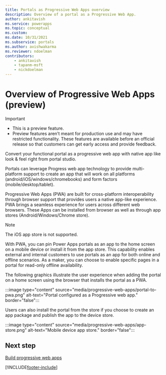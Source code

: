 ```yaml
---
title: Portals as Progressive Web Apps overview
description: Overview of a portal as a Progressive Web App.
author: ankitavish
ms.service: powerapps
ms.topic: conceptual
ms.custom: 
ms.date: 10/31/2021
ms.subservice: portals
ms.author: avishwakarma
ms.reviewer: ndoelman
contributors:
    - ankitavish
    - tapanm-msft
    - nickdoelman
---
```


# Overview of Progressive Web Apps (preview)

> [!Important]
> - This is a preview feature.
> - Preview features aren’t meant for production use and may have restricted functionality. These features are available before an official release so that customers can get early access and provide feedback.

Convert your functional portal as a progressive web app with native app like look & feel right from portal studio.​

Portals can leverage Progress web app technology to provide multi-platform support to create an app that will work on all platforms (android/iOS/windows/chromebooks) and form factors (mobile/desktop/tablet).

Progressive Web Apps (PWA) are built for cross-platform interoperability through browser support that provides users a native app-like experience. PWA brings a seamless experience for users across different web browsers. These Apps can be installed from browser as well as through app stores (Android/Windows/Chrome store). 

> [!Note]
> The iOS app store is not supported.

With PWA, you can pin Power Apps portals as an app to the home screen on a mobile device or install it from the app store. This capability enables external and internal customers to use portals as an app for both online and offline scenarios. As a maker, you can choose to enable specific pages in a portal for read-only offline availability. 

The following graphics illustrate the user experience when adding the portal on a home screen using the browser that installs the portal as a PWA. 

:::image type="content" source="media/progressive-web-apps/portal-to-pwa.png" alt-text="Portal configured as a Progressive web app." border="false":::

Users can also install the portal from the store if you choose to create an app package and publish the app to the device store.

:::image type="content" source="media/progressive-web-apps/app-store.png" alt-text="Mobile device app store." border="false":::

## Next step

[Build progressive web apps](build-progressive-web-apps.md)

[!INCLUDE[footer-include](../../includes/footer-banner.md)]